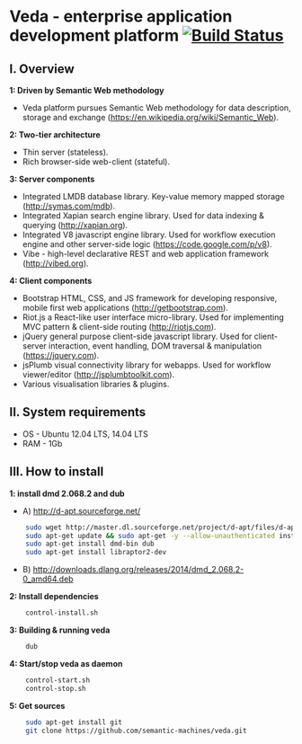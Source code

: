 # Veda - enterprise application development platform [![Build Status](https://travis-ci.org/karpovr/veda.svg?branch=master)](https://travis-ci.org/karpovr/veda)

## I. Overview

**1: Driven by Semantic Web methodology**
  - Veda platform pursues Semantic Web methodology for data description, storage and exchange (https://en.wikipedia.org/wiki/Semantic_Web).

**2: Two-tier architecture**
  - Thin server (stateless).
  - Rich browser-side web-client (stateful).

**3: Server components**
  - Integrated LMDB database library. Key-value memory mapped storage (http://symas.com/mdb).
  - Integrated Xapian search engine library. Used for data indexing & querying (http://xapian.org).
  - Integrated V8 javascript engine library. Used for workflow execution engine and other server-side logic (https://code.google.com/p/v8).
  - Vibe - high-level declarative REST and web application framework (http://vibed.org).

**4: Client components**
  - Bootstrap HTML, CSS, and JS framework for developing responsive, mobile first web applications (http://getbootstrap.com).
  - Riot.js a React-like user interface micro-library. Used for implementing MVC pattern & client-side routing (http://riotjs.com).
  - jQuery general purpose client-side javascript library. Used for client-server interaction, event handling, DOM traversal & manipulation (https://jquery.com).
  - jsPlumb visual connectivity library for webapps. Used for workflow viewer/editor (http://jsplumbtoolkit.com).
  - Various visualisation libraries & plugins.

## II. System requirements
  - OS - Ubuntu 12.04 LTS, 14.04 LTS
  - RAM - 1Gb

## III. How to install

**1: install dmd 2.068.2 and dub**
  - A) http://d-apt.sourceforge.net/
```sh
    sudo wget http://master.dl.sourceforge.net/project/d-apt/files/d-apt.list -O /etc/apt/sources.list.d/d-apt.list
    sudo apt-get update && sudo apt-get -y --allow-unauthenticated install --reinstall d-apt-keyring && sudo apt-get update
    sudo apt-get install dmd-bin dub
    sudo apt-get install libraptor2-dev
```
  - B) http://downloads.dlang.org/releases/2014/dmd_2.068.2-0_amd64.deb

**2: Install dependencies**
```sh
    control-install.sh
```
**3: Building & running veda**
```sh
	dub
```
**4: Start/stop veda as daemon**
```sh
    control-start.sh
    control-stop.sh
```
**5: Get sources**
```sh
    sudo apt-get install git
    git clone https://github.com/semantic-machines/veda.git
```

